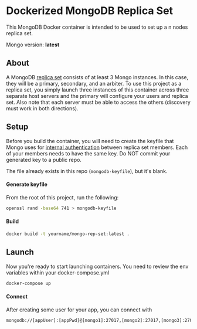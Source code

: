 # Dockerized MongoDB Replica Set

This MongoDB Docker container is intended to be used to set up a n nodes replica set.

Mongo version:  **latest**

## About

A MongoDB [replica set](https://docs.mongodb.org/v3.0/replication/) consists of at least 3 Mongo instances. In this case, they will be a primary, secondary, and an arbiter. To use this project as a replica set, you simply launch three instances of this container across three separate host servers and the primary will configure your users and replica set.  Also note that each server must be able to access the others (discovery must work in both directions).

## Setup

Before you build the container, you will need to create the keyfile that Mongo uses for [internal authentication](https://docs.mongodb.org/v3.0/tutorial/enable-internal-authentication/) between replica set members. Each of your members needs to have the same key. Do NOT commit your generated key to a public repo.

The file already exists in this repo (`mongodb-keyfile`), but it's blank.

#### Generate keyfile

From the root of this project, run the following:

```sh
openssl rand -base64 741 > mongodb-keyfile
```

#### Build

```sh
docker build -t yourname/mongo-rep-set:latest .
```

## Launch

Now you're ready to start launching containers.
You need to review the env variables within your docker-compose.yml

```sh
docker-compose up
```

#### Connect

After creating some user for your app, you can connect with

```sh
mongodb://[appUser]:[appPwd]@[mongo1]:27017,[mongo2]:27017,[mongo3]:27017/myAppDatabase?replicaSet=rs0
```